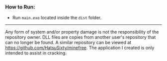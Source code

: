 ### How to Run:
- Run `main.exe` located inside the `dist` folder.

---

Any form of system and/or property damage is not the responsibility of the repository owner. DLL files are copies from another user's repository that can no longer be found. A similar repository can be viewed at https://github.com/HatsuSixty/minefree. The application I created is only intended to assist in cracking.